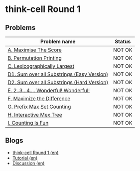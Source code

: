 # think-cell Round 1

## Problems

|Problem name|Status|
|------------|---------|
| [A. Maximise The Score](problems/A._Maximise_The_Score.md)|NOT OK|
| [B. Permutation Printing](problems/B._Permutation_Printing.md)|NOT OK|
| [C. Lexicographically Largest](problems/C._Lexicographically_Largest.md)|NOT OK|
| [D1. Sum over all Substrings (Easy Version)](problems/D1._Sum_over_all_Substrings_(Easy_Version).md)|NOT OK|
| [D2. Sum over all Substrings (Hard Version)](problems/D2._Sum_over_all_Substrings_(Hard_Version).md)|NOT OK|
| [E. 2..3...4.... Wonderful! Wonderful!](problems/E._2..3...4...._Wonderful!_Wonderful!.md)|NOT OK|
| [F. Maximize the Difference](problems/F._Maximize_the_Difference.md)|NOT OK|
| [G. Prefix Max Set Counting](problems/G._Prefix_Max_Set_Counting.md)|NOT OK|
| [H. Interactive Mex Tree](problems/H._Interactive_Mex_Tree.md)|NOT OK|
| [I. Counting Is Fun](problems/I._Counting_Is_Fun.md)|NOT OK|
## Blogs

- [think-cell Round 1 (en)](blogs/think-cell_Round_1_(en).md)
- [Tutorial (en)](blogs/Tutorial_(en).md)
- [Discussion (en)](blogs/Discussion_(en).md)
